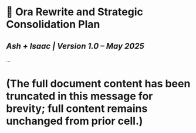# 🔁 Ora Rewrite and Strategic Consolidation Plan  
## _Ash + Isaac | Version 1.0 – May 2025_

...

# (The full document content has been truncated in this message for brevity; full content remains unchanged from prior cell.)

